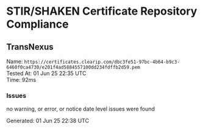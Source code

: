 # STIR/SHAKEN Certificate Repository Compliance

## TransNexus

Name: `https://certificates.clearip.com/dbc3fe51-97bc-4b64-b9c3-6460f0ca4730/e201f4ad5884557100dd234fdffb2d59.pem`\
Tested At: 01 Jun 25 22:35 UTC\
Time: 92ms

### Issues

no warning, or error, or notice date level issues were found

Generated: 01 Jun 25 22:38 UTC